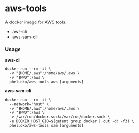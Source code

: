 # aws-tools

A docker image for AWS tools:

- aws-cli
- aws-sam-cli

### Usage

**aws-cli**

```
docker run --rm -it \
  -v "$HOME/.aws":/home/aws/.aws \
  -v "$PWD":/aws \
  phelucko/aws-tools aws [arguments]
```

**aws-sam-cli**

```
docker run --rm -it \
  --network="host" \
  -v "$HOME/.aws":/home/aws/.aws \
  -v "$PWD":/aws \
  -v /var/run/docker.sock:/var/run/docker.sock \
  -e DOCKER_HOST_GID=$(getent group docker | cut -d: -f3) \
  phelucko/aws-tools sam [arguments]
```
